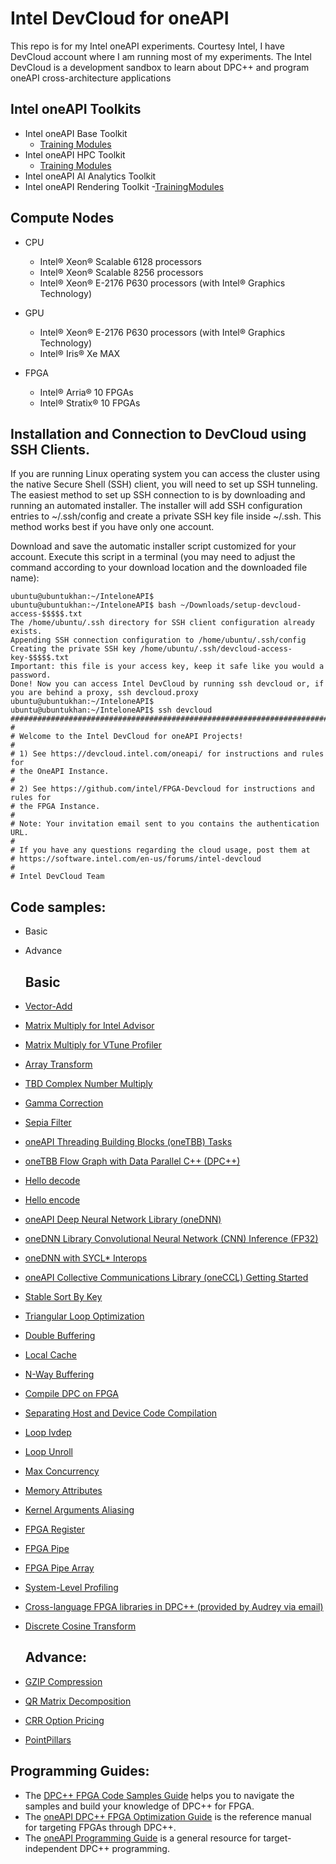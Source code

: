 # Intel DevCloud for oneAPI
This repo is for my Intel oneAPI experiments. Courtesy Intel, I have DevCloud account where I am running most of my experiments. The Intel DevCloud is a development sandbox to learn about DPC++ and program oneAPI cross-architecture applications



Intel oneAPI Toolkits
-------------------
- Intel oneAPI Base Toolkit
   - [Training Modules](https://devcloud.intel.com/oneapi/get_started/baseTrainingModules/)
- Intel oneAPI HPC Toolkit
   - [Training Modules](https://devcloud.intel.com/oneapi/get_started/hpcTrainingModules/)
- Intel oneAPI AI Analytics Toolkit
- Intel oneAPI Rendering Toolkit
   -[TrainingModules](https://devcloud.intel.com/oneapi/get_started/RenderingTrainingModules/)  




Compute Nodes
-------------------
- CPU 
  - Intel® Xeon® Scalable 6128 processors
  - Intel® Xeon® Scalable 8256 processors
  - Intel® Xeon® E-2176 P630 processors (with Intel® Graphics Technology) 
 
- GPU
  - Intel® Xeon® E-2176 P630 processors (with Intel® Graphics Technology)
  - Intel® Iris® Xe MAX
 
- FPGA
  - Intel® Arria® 10 FPGAs
  - Intel® Stratix® 10 FPGAs



 Installation and Connection to DevCloud using SSH Clients.
 -------------------

If you are running Linux operating system you can access the cluster using the native Secure Shell (SSH) client, you will need to set up SSH tunneling. The easiest method to set up SSH connection to is by downloading and running an automated installer. The installer will add SSH configuration entries to ~/.ssh/config and create a private SSH key file inside ~/.ssh. This method works best if you have only one account.

Download and save the automatic installer script customized for your account. Execute this script in a terminal (you may need to adjust the command according to your download location and the downloaded file name):

``` 
ubuntu@ubuntukhan:~/InteloneAPI$ 
ubuntu@ubuntukhan:~/InteloneAPI$ bash ~/Downloads/setup-devcloud-access-$$$$$.txt
The /home/ubuntu/.ssh directory for SSH client configuration already exists.
Appending SSH connection configuration to /home/ubuntu/.ssh/config
Creating the private SSH key /home/ubuntu/.ssh/devcloud-access-key-$$$$$.txt
Important: this file is your access key, keep it safe like you would a password.
Done! Now you can access Intel DevCloud by running ssh devcloud or, if you are behind a proxy, ssh devcloud.proxy
ubuntu@ubuntukhan:~/InteloneAPI$ 
ubuntu@ubuntukhan:~/InteloneAPI$ ssh devcloud
###############################################################################
#
# Welcome to the Intel DevCloud for oneAPI Projects!
#
# 1) See https://devcloud.intel.com/oneapi/ for instructions and rules for
# the OneAPI Instance.
#
# 2) See https://github.com/intel/FPGA-Devcloud for instructions and rules for
# the FPGA Instance.
#
# Note: Your invitation email sent to you contains the authentication URL.
#
# If you have any questions regarding the cloud usage, post them at
# https://software.intel.com/en-us/forums/intel-devcloud
#
# Intel DevCloud Team
```

Code samples:
-------------------
- Basic
- Advance

  Basic
  ---------------
  
- [Vector-Add](https://github.com/oneapi-src/oneAPI-samples/tree/master/DirectProgramming/DPC%2B%2B/DenseLinearAlgebra/vector-add)
- [Matrix Multiply for Intel Advisor](https://github.com/oneapi-src/oneAPI-samples/tree/master/Tools/Advisor/matrix_multiply_advisor)
- [Matrix Multiply for VTune Profiler](https://github.com/oneapi-src/oneAPI-samples/tree/master/Tools/VTuneProfiler/matrix_multiply_vtune)
- [Array Transform](https://github.com/oneapi-src/oneAPI-samples/tree/master/Tools/ApplicationDebugger/array-transform)
- [TBD Complex Number Multiply](https://github.com/oneapi-src/oneAPI-samples/tree/master/DirectProgramming/DPC%2B%2B/DenseLinearAlgebra/complex_mult)
- [Gamma Correction](https://github.com/oneapi-src/oneAPI-samples/tree/master/Libraries/oneDPL/gamma-correction)
- [Sepia Filter](https://github.com/oneapi-src/oneAPI-samples/tree/master/DirectProgramming/DPC%2B%2B/CombinationalLogic/sepia-filter)
- [oneAPI Threading Building Blocks (oneTBB) Tasks](https://github.com/oneapi-src/oneAPI-samples/tree/master/Libraries/oneTBB/tbb-task-sycl)
- [oneTBB Flow Graph with Data Parallel C++ (DPC++)]()
- [Hello decode](https://github.com/oneapi-src/oneAPI-samples/tree/master/Libraries/oneVPL/hello-decode)
- [Hello encode](https://github.com/oneapi-src/oneAPI-samples/tree/master/Libraries/oneVPL/hello-encode)
- [oneAPI Deep Neural Network Library (oneDNN)](https://github.com/oneapi-src/oneAPI-samples/tree/master/Libraries/oneDNN/getting_started)
- [oneDNN Library Convolutional Neural Network (CNN) Inference (FP32)](https://github.com/oneapi-src/oneAPI-samples/tree/master/Libraries/oneDNN/simple_model)
- [oneDNN with SYCL* Interops](https://github.com/oneapi-src/oneAPI-samples/tree/master/Libraries/oneDNN/dpcpp_interoperability)
- [oneAPI Collective Communications Library (oneCCL) Getting Started]()
- [Stable Sort By Key](https://github.com/oneapi-src/oneAPI-samples/tree/master/Libraries/oneDPL/stable_sort_by_key)
- [Triangular Loop Optimization](https://github.com/oneapi-src/oneAPI-samples/tree/master/DirectProgramming/DPC%2B%2BFPGA/Tutorials/DesignPatterns/triangular_loop)
- [Double Buffering](https://github.com/oneapi-src/oneAPI-samples/tree/master/DirectProgramming/DPC%2B%2BFPGA/Tutorials/DesignPatterns/double_buffering)
- [Local Cache](https://github.com/oneapi-src/oneAPI-samples/tree/master/DirectProgramming/DPC%2B%2BFPGA/Tutorials/DesignPatterns/onchip_memory_cache)
- [N-Way Buffering](https://github.com/oneapi-src/oneAPI-samples/tree/master/DirectProgramming/DPC%2B%2BFPGA/Tutorials/DesignPatterns/n_way_buffering)
- [Compile DPC on FPGA](https://github.com/oneapi-src/oneAPI-samples/tree/master/DirectProgramming/DPC%2B%2BFPGA/Tutorials/GettingStarted/fpga_compile)
- [Separating Host and Device Code Compilation](https://github.com/oneapi-src/oneAPI-samples/tree/master/DirectProgramming/DPC%2B%2BFPGA/Tutorials/GettingStarted/fast_recompile)
- [Loop Ivdep](https://github.com/oneapi-src/oneAPI-samples/tree/master/DirectProgramming/DPC%2B%2BFPGA/Tutorials/Features/loop_ivdep)
- [Loop Unroll](https://github.com/oneapi-src/oneAPI-samples/tree/master/DirectProgramming/DPC%2B%2BFPGA/Tutorials/Features/loop_unroll)
- [Max Concurrency](https://github.com/oneapi-src/oneAPI-samples/tree/master/DirectProgramming/DPC%2B%2BFPGA/Tutorials/Features/max_concurrency)
- [Memory Attributes](https://github.com/oneapi-src/oneAPI-samples/tree/master/DirectProgramming/DPC%2B%2BFPGA/Tutorials/Features/memory_attributes)
- [Kernel Arguments Aliasing](https://github.com/oneapi-src/oneAPI-samples/tree/master/DirectProgramming/DPC%2B%2BFPGA/Tutorials/Features/kernel_args_restrict)
- [FPGA Register](https://github.com/oneapi-src/oneAPI-samples/tree/master/DirectProgramming/DPC%2B%2BFPGA/Tutorials/Features/fpga_reg)
- [FPGA Pipe](https://github.com/oneapi-src/oneAPI-samples/tree/master/DirectProgramming/DPC%2B%2BFPGA/Tutorials/Features/pipes)
- [FPGA Pipe Array](https://github.com/oneapi-src/oneAPI-samples/tree/master/DirectProgramming/DPC%2B%2BFPGA/Tutorials/DesignPatterns/pipe_array)
- [System-Level Profiling](https://github.com/oneapi-src/oneAPI-samples/tree/master/DirectProgramming/DPC%2B%2BFPGA/Tutorials/Tools/system_profiling)
- [Cross-language FPGA libraries in DPC++ (provided by Audrey via email)](https://github.com/oneapi-src/oneAPI-samples/tree/master/DirectProgramming/DPC%2B%2BFPGA/Tutorials/Tools/use_library)
- [Discrete Cosine Transform](https://github.com/oneapi-src/oneAPI-samples/tree/master/DirectProgramming/DPC%2B%2B/SpectralMethods/DiscreteCosineTransform)

  Advance:
  ------------
- [GZIP Compression](https://github.com/oneapi-src/oneAPI-samples/tree/master/DirectProgramming/DPC%2B%2BFPGA/ReferenceDesigns/gzip)
- [QR Matrix Decomposition](https://github.com/oneapi-src/oneAPI-samples/tree/master/DirectProgramming/DPC%2B%2BFPGA/ReferenceDesigns/qrd)
- [CRR Option Pricing](https://github.com/oneapi-src/oneAPI-samples/tree/master/DirectProgramming/DPC%2B%2BFPGA/ReferenceDesigns/crr)
- [PointPillars](https://github.com/oneapi-src/oneAPI-samples/tree/master/AI-and-Analytics/End-to-end-Workloads/LidarObjectDetection-PointPillars) 



Programming Guides:
------------
- The [DPC++ FPGA Code Samples Guide](https://software.intel.com/content/www/us/en/develop/articles/explore-dpcpp-through-intel-fpga-code-samples.html) helps you to navigate the  samples and build your knowledge of DPC++ for FPGA. <br>
- The [oneAPI DPC++ FPGA Optimization Guide](https://software.intel.com/content/www/us/en/develop/documentation/oneapi-fpga-optimization-guide) is the reference manual for  targeting FPGAs through DPC++. <br>
- The [oneAPI Programming Guide](https://software.intel.com/en-us/oneapi-programming-guide) is a general resource for target-independent DPC++ programming.
